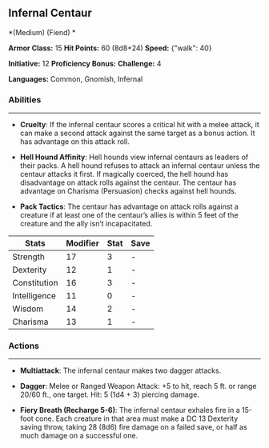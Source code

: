 ## Infernal Centaur
*(Medium) (Fiend) *

**Armor Class:** 15
**Hit Points:** 60 (8d8+24)
**Speed:** {"walk": 40}

**Initiative:** 12
**Proficiency Bonus:**
**Challenge:** 4

**Languages:** Common, Gnomish, Infernal

### Abilities
 --- 
- **Cruelty**: If the infernal centaur scores a critical hit with a melee attack, it can make a second attack against the same target as a bonus action. It has advantage on this attack roll.

- **Hell Hound Affinity**: Hell hounds view infernal centaurs as leaders of their packs. A hell hound refuses to attack an infernal centaur unless the centaur attacks it first. If magically coerced, the hell hound has disadvantage on attack rolls against the centaur. The centaur has advantage on Charisma (Persuasion) checks against hell hounds.

- **Pack Tactics**: The centaur has advantage on attack rolls against a creature if at least one of the centaur’s allies is within 5 feet of the creature and the ally isn’t incapacitated.



| Stats | Modifier | Stat | Save
| ---- | ---- | ---- | ---- |
| Strength | 17 | 3 | - |
| Dexterity | 12 | 1 | - |
| Constitution | 16 | 3 | - |
| Intelligence | 11 | 0 | - |
| Wisdom | 14 | 2 | - |
| Charisma | 13 | 1 | - |

### Actions
 --- 
- **Multiattack**: The infernal centaur makes two dagger attacks.

- **Dagger**: Melee or Ranged Weapon Attack: +5 to hit, reach 5 ft. or range 20/60 ft., one target. Hit: 5 (1d4 + 3) piercing damage.

- **Fiery Breath (Recharge 5-6)**: The infernal centaur exhales fire in a 15-foot cone. Each creature in that area must make a DC 13 Dexterity saving throw, taking 28 (8d6) fire damage on a failed save, or half as much damage on a successful one.

